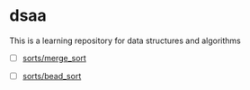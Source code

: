 # dsaa
This is a learning repository for data structures and algorithms




- [ ] [sorts/merge_sort](./sorts/merge_sort.py)
- [ ] [sorts/bead_sort](./sorts/bead_sort.py)


